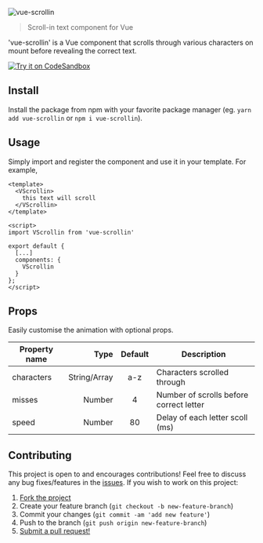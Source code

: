 ![vue-scrollin](https://user-images.githubusercontent.com/38357771/54847524-efa67a80-4cb4-11e9-8d4c-1b830f03bedd.gif)

> Scroll-in text component for Vue

'vue-scrollin' is a Vue component that scrolls through various characters on mount before revealing the correct text.

[![Try it on CodeSandbox](https://codesandbox.io/static/img/play-codesandbox.svg)](https://codesandbox.io/s/5v1wlj1z0p?module=%2Fsrc%2FApp.vue)

## Install
Install the package from npm with your favorite package manager (eg. `yarn add vue-scrollin` or `npm i vue-scrollin`).

## Usage
Simply import and register the component and use it in your template. For example,

```
<template>
  <VScrollin>
    this text will scroll
  </VScrollin>
</template>

<script>
import VScrollin from 'vue-scrollin'

export default {
  [...]
  components: {
    VScrollin
  }
};
</script>
```

## Props
Easily customise the animation with optional props.

| Property name | Type          | Default | Description                             |
|---------------|--------------:|:-------:|-----------------------------------------|
| characters    | String/Array  | a-z     | Characters scrolled through             |
| misses        | Number        | 4       | Number of scrolls before correct letter |
| speed         | Number        | 80      | Delay of each letter scoll (ms)         |

## Contributing

This project is open to and encourages contributions! Feel free to discuss any bug fixes/features in the [issues](https://github.com/shwilliam/vue-scrollin/issues). If you wish to work on this project:

1.  [Fork the project](https://github.com/shwilliam/vue-scrollin)
2.  Create your feature branch (`git checkout -b new-feature-branch`)
3.  Commit your changes (`git commit -am 'add new feature'`)
4.  Push to the branch (`git push origin new-feature-branch`)
5.  [Submit a pull request!](https://github.com/shwilliam/vue-scrollin/pull/new/master)
